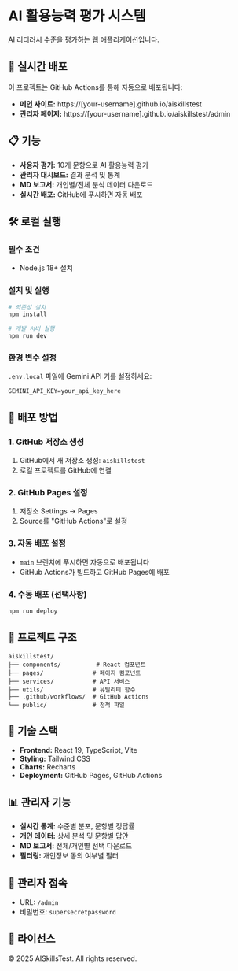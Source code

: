 # AI 활용능력 평가 시스템

AI 리터러시 수준을 평가하는 웹 애플리케이션입니다.

## 🚀 실시간 배포

이 프로젝트는 GitHub Actions를 통해 자동으로 배포됩니다:

- **메인 사이트:** https://[your-username].github.io/aiskillstest
- **관리자 페이지:** https://[your-username].github.io/aiskillstest/admin

## 📋 기능

- **사용자 평가:** 10개 문항으로 AI 활용능력 평가
- **관리자 대시보드:** 결과 분석 및 통계
- **MD 보고서:** 개인별/전체 분석 데이터 다운로드
- **실시간 배포:** GitHub에 푸시하면 자동 배포

## 🛠️ 로컬 실행

### 필수 조건
- Node.js 18+ 설치

### 설치 및 실행
```bash
# 의존성 설치
npm install

# 개발 서버 실행
npm run dev
```

### 환경 변수 설정
`.env.local` 파일에 Gemini API 키를 설정하세요:
```
GEMINI_API_KEY=your_api_key_here
```

## 🚀 배포 방법

### 1. GitHub 저장소 생성
1. GitHub에서 새 저장소 생성: `aiskillstest`
2. 로컬 프로젝트를 GitHub에 연결

### 2. GitHub Pages 설정
1. 저장소 Settings → Pages
2. Source를 "GitHub Actions"로 설정

### 3. 자동 배포 설정
- `main` 브랜치에 푸시하면 자동으로 배포됩니다
- GitHub Actions가 빌드하고 GitHub Pages에 배포

### 4. 수동 배포 (선택사항)
```bash
npm run deploy
```

## 📁 프로젝트 구조

```
aiskillstest/
├── components/          # React 컴포넌트
├── pages/              # 페이지 컴포넌트
├── services/           # API 서비스
├── utils/              # 유틸리티 함수
├── .github/workflows/  # GitHub Actions
└── public/             # 정적 파일
```

## 🔧 기술 스택

- **Frontend:** React 19, TypeScript, Vite
- **Styling:** Tailwind CSS
- **Charts:** Recharts
- **Deployment:** GitHub Pages, GitHub Actions

## 📊 관리자 기능

- **실시간 통계:** 수준별 분포, 문항별 정답률
- **개인 데이터:** 상세 분석 및 문항별 답안
- **MD 보고서:** 전체/개인별 선택 다운로드
- **필터링:** 개인정보 동의 여부별 필터

## 🔐 관리자 접속

- URL: `/admin`
- 비밀번호: `supersecretpassword`

## 📝 라이선스

© 2025 AISkillsTest. All rights reserved.
